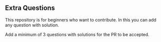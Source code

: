 ## Extra Questions
 
This repository is for beginners who want to contribute. In this you can add any question with solution.

Add a minimum of 3 questions with solutions for the PR to be accepted.